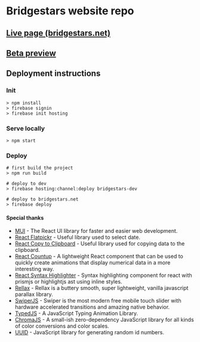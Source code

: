 # Bridgestars website repo

## [Live page (bridgestars.net)](https://bridgestars.net)

## [Beta preview](https://bridge-fcee8--bridgestars-dev-yx23h1er.web.app)

## Deployment instructions

### Init

```
> npm install
> firebase signin
> firebase init hosting
```

### Serve locally

```
> npm start
```

### Deploy

```
# first build the project
> npm run build

# deploy to dev
> firebase hosting:channel:deploy bridgestars-dev

# deploy to bridgestars.net
> firebase deploy
```

#### Special thanks

- [MUI](https://mui.com/) - The React UI library for faster and easier web development.
- [React Flatpickr](https://github.com/haoxins/react-flatpickr) - Useful library used to select date.
- [React Copy to Clipboard](https://github.com/nkbt/react-copy-to-clipboard) - Useful library used for copying data to the clipboard.
- [React Countup](https://github.com/glennreyes/react-countup) - A lightweight React component that can be used to quickly create animations that display numerical data in a more interesting way.
- [React Syntax Highlighter](https://github.com/react-syntax-highlighter/react-syntax-highlighter) - Syntax highlighting component for react with prismjs or highlightjs ast using inline styles.
- [Rellax](https://dixonandmoe.com/rellax/) - Rellax is a buttery smooth, super lightweight, vanilla javascript parallax library.
- [SwiperJS](https://swiperjs.com/) - Swiper is the most modern free mobile touch slider with hardware accelerated transitions and amazing native behavior.
- [TypedJS](https://github.com/mattboldt/typed.js/) - A JavaScript Typing Animation Library.
- [ChromaJS](https://gka.github.io/chroma.js/) - A small-ish zero-dependency JavaScript library for all kinds of color conversions and color scales.
- [UUID](https://github.com/uuidjs/uuid) - JavaScript library for generating random id numbers.
